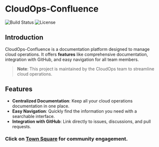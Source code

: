 # CloudOps-Confluence

![Build Status](https://img.shields.io/badge/build-passing-brightgreen) ![License](https://img.shields.io/badge/license-MIT-blue.svg)

## Introduction

CloudOps-Confluence is a documentation platform designed to manage cloud operations. It offers **features** like comprehensive documentation, integration with GitHub, and easy navigation for all team members.

> **Note**: This project is maintained by the CloudOps team to streamline cloud operations.

## Features

- **Centralized Documentation**: Keep all your cloud operations documentation in one place.
- **Easy Navigation**: Quickly find the information you need with a searchable interface.
- **Integration with GitHub**: Link directly to issues, discussions, and pull requests.

### Click on [Town Square](https://github.com/vchinnap/CloudOps-Confluence/discussions) for community engagement.
